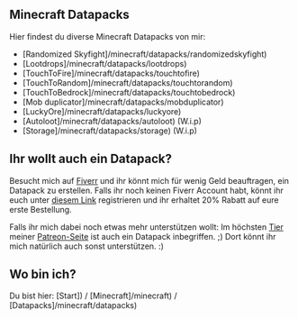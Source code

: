 ## Minecraft Datapacks

Hier findest du diverse Minecraft Datapacks von mir:

- [Randomized Skyfight]/minecraft/datapacks/randomizedskyfight)
- [Lootdrops]/minecraft/datapacks/lootdrops)
- [TouchToFire]/minecraft/datapacks/touchtofire)
- [TouchToRandom]/minecraft/datapacks/touchtorandom)
- [TouchToBedrock]/minecraft/datapacks/touchtobedrock)
- [Mob duplicator]/minecraft/datapacks/mobduplicator)
- [LuckyOre]/minecraft/datapacks/luckyore)
- [Autoloot]/minecraft/datapacks/autoloot) (W.i.p)
- [Storage]/minecraft/datapacks/storage) (W.i.p)


## Ihr wollt auch ein Datapack?

Besucht mich auf [Fiverr](https://www.fiverr.com/rafaelurben/make-you-a-minecraft-datapack) und ihr könnt mich für wenig Geld beauftragen, ein Datapack zu erstellen. Falls ihr noch keinen Fiverr Account habt, könnt ihr euch unter [diesem Link](http://www.fiverr.com/s2/badfda4d0a) registrieren und ihr erhaltet 20% Rabatt auf eure erste Bestellung.

Falls ihr mich dabei noch etwas mehr unterstützen wollt: Im höchsten [Tier](https://www.patreon.com/join/rafaelurben) meiner [Patreon-Seite](https://www.patreon.com/rafaelurben) ist auch ein Datapack inbegriffen. ;) Dort könnt ihr mich natürlich auch sonst unterstützen. :)



## Wo bin ich?

Du bist hier: [Start]) / [Minecraft]/minecraft) / [Datapacks]/minecraft/datapacks)
